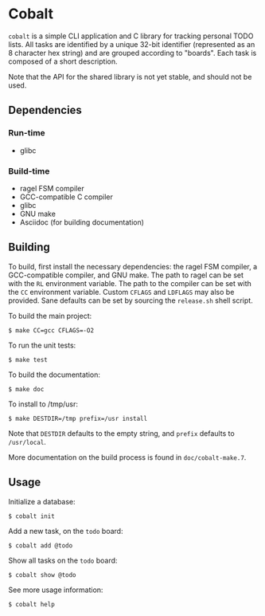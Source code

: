 # Cobalt

`cobalt` is a simple CLI application and C library for tracking personal TODO
lists. All tasks are identified by a unique 32-bit identifier (represented as an
8 character hex string) and are grouped according to "boards". Each task is
composed of a short description.

Note that the API for the shared library is not yet stable, and should not be
used.

## Dependencies

### Run-time
 - glibc

### Build-time
 - ragel FSM compiler
 - GCC-compatible C compiler
 - glibc
 - GNU make
 - Asciidoc (for building documentation)

## Building

To build, first install the necessary dependencies: the ragel FSM compiler, a
GCC-compatible compiler, and GNU make. The path to ragel can be set with the
`RL` environment variable. The path to the compiler can be set with the `CC`
environment variable. Custom `CFLAGS` and `LDFLAGS` may also be provided. Sane
defaults can be set by sourcing the `release.sh` shell script.

To build the main project:
```
$ make CC=gcc CFLAGS=-O2
```

To run the unit tests:
```
$ make test
```

To build the documentation:
```
$ make doc
```

To install to /tmp/usr:
```
$ make DESTDIR=/tmp prefix=/usr install
```
Note that `DESTDIR` defaults to the empty string, and `prefix` defaults to
`/usr/local`.

More documentation on the build process is found in `doc/cobalt-make.7`.

## Usage

Initialize a database:
```
$ cobalt init
```

Add a new task, on the `todo` board:
```
$ cobalt add @todo
```

Show all tasks on the `todo` board:
```
$ cobalt show @todo
```

See more usage information:
```
$ cobalt help
```

